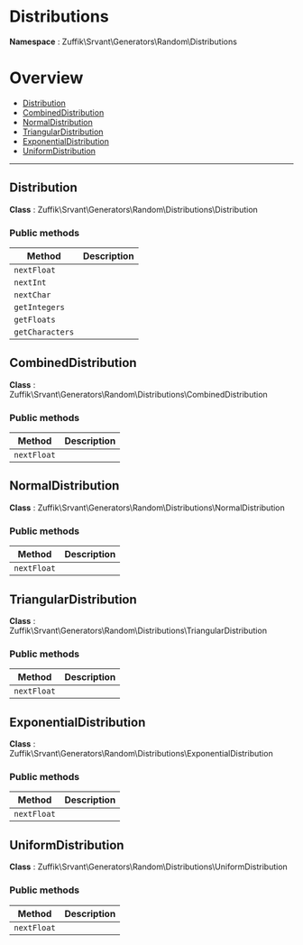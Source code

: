 
# Distributions

**Namespace**  : Zuffik\Srvant\Generators\Random\Distributions

# Overview

- [Distribution](__NAMESPACE__.md#Distribution)
- [CombinedDistribution](__NAMESPACE__.md#CombinedDistribution)
- [NormalDistribution](__NAMESPACE__.md#NormalDistribution)
- [TriangularDistribution](__NAMESPACE__.md#TriangularDistribution)
- [ExponentialDistribution](__NAMESPACE__.md#ExponentialDistribution)
- [UniformDistribution](__NAMESPACE__.md#UniformDistribution)


---
<a name="Distribution"></a>
## Distribution

**Class**  : Zuffik\Srvant\Generators\Random\Distributions\Distribution

### Public methods

| Method | Description |
|---|---|
| `nextFloat` |  |
| `nextInt` |  |
| `nextChar` |  |
| `getIntegers` |  |
| `getFloats` |  |
| `getCharacters` |  |

<a name="CombinedDistribution"></a>
## CombinedDistribution

**Class**  : Zuffik\Srvant\Generators\Random\Distributions\CombinedDistribution

### Public methods

| Method | Description |
|---|---|
| `nextFloat` |  |

<a name="NormalDistribution"></a>
## NormalDistribution

**Class**  : Zuffik\Srvant\Generators\Random\Distributions\NormalDistribution

### Public methods

| Method | Description |
|---|---|
| `nextFloat` |  |

<a name="TriangularDistribution"></a>
## TriangularDistribution

**Class**  : Zuffik\Srvant\Generators\Random\Distributions\TriangularDistribution

### Public methods

| Method | Description |
|---|---|
| `nextFloat` |  |

<a name="ExponentialDistribution"></a>
## ExponentialDistribution

**Class**  : Zuffik\Srvant\Generators\Random\Distributions\ExponentialDistribution

### Public methods

| Method | Description |
|---|---|
| `nextFloat` |  |

<a name="UniformDistribution"></a>
## UniformDistribution

**Class**  : Zuffik\Srvant\Generators\Random\Distributions\UniformDistribution

### Public methods

| Method | Description |
|---|---|
| `nextFloat` |  |

